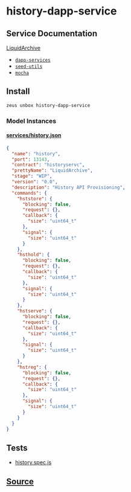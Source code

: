 
history-dapp-service
====================






## Service Documentation
[LiquidArchive](../../services/history-service.md)


* [`dapp-services`](dapp-services.md)
* [`seed-utils`](seed-utils.md)
* [`mocha`](mocha.md)




## Install
```bash
zeus unbox history-dapp-service
```










### Model Instances
#### [services/history.json](https://github.com/liquidapps-io/zeus-sdk/tree/master/boxes/groups/services/history-dapp-service/models/dapp-services/history.json)
```json
{
  "name": "history",
  "port": 13143,
  "contract": "historyservc",
  "prettyName": "LiquidArchive",
  "stage": "WIP",
  "version": "0.0",
  "description": "History API Provisioning",
  "commands": {
    "hststore": {
      "blocking": false,
      "request": {},
      "callback": {
        "size": "uint64_t"
      },
      "signal": {
        "size": "uint64_t"
      }
    },
    "hsthold": {
      "blocking": false,
      "request": {},
      "callback": {
        "size": "uint64_t"
      },
      "signal": {
        "size": "uint64_t"
      }
    },
    "hstserve": {
      "blocking": false,
      "request": {},
      "callback": {
        "size": "uint64_t"
      },
      "signal": {
        "size": "uint64_t"
      }
    },
    "hstreg": {
      "blocking": false,
      "request": {},
      "callback": {
        "size": "uint64_t"
      },
      "signal": {
        "size": "uint64_t"
      }
    }
  }
}
```
## Tests 
* [history.spec.js](https://github.com/liquidapps-io/zeus-sdk/tree/master/boxes/groups/services/history-dapp-service/test/history.spec.js)
## [Source](https://github.com/liquidapps-io/zeus-sdk/tree/master/boxes/groups/services/history-dapp-service)